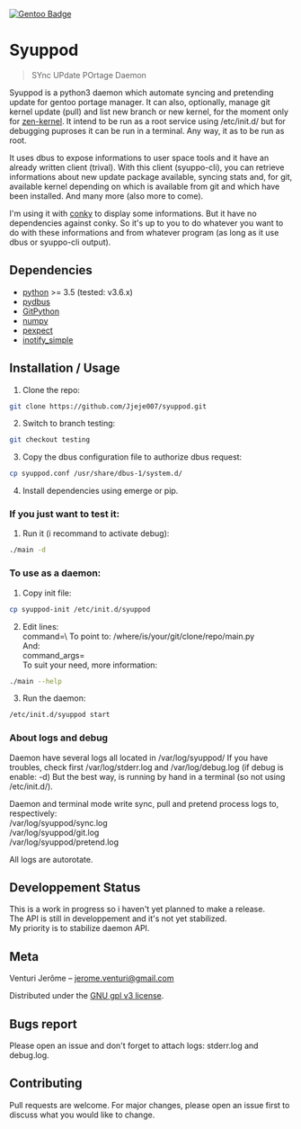 [![Gentoo Badge](https://www.gentoo.org/assets/img/badges/gentoo-badge.png)](https://www.gentoo.org)

# Syuppod
> SYnc UPdate POrtage Daemon

Syuppod is a python3 daemon which automate syncing and pretending update
for gentoo portage manager. It can also, optionally, manage git kernel update (pull) and 
list new branch or new kernel, for the moment only for [zen-kernel](https://github.com/zen-kernel/zen-kernel).
It intend to be run as a root service using /etc/init.d/ but for debugging puproses it can be run in a terminal. 
Any way, it as to be run as root.

It uses dbus to expose informations to user space tools and it have an already written client (trival).
With this client (syuppo-cli), you can retrieve informations about new update package available, syncing stats and,
for git, available kernel depending on which is available from git and which have been installed.
And many more (also more to come).

I'm using it with [conky](https://github.com/brndnmtthws/conky) to display some informations. But it have no 
dependencies against conky. So it's up to you to do whatever you want to do with these informations and from
whatever program (as long as it use dbus or syuppo-cli output).


## Dependencies

* [python](https://www.python.org/) >= 3.5 (tested: v3.6.x)
* [pydbus](https://github.com/LEW21/pydbus)
* [GitPython](https://github.com/gitpython-developers/GitPython)
* [numpy](https://numpy.org/)
* [pexpect](https://github.com/pexpect/pexpect)
* [inotify_simple](https://github.com/chrisjbillington/inotify_simple)


## Installation / Usage

1. Clone the repo:
```bash
git clone https://github.com/Jjeje007/syuppod.git
```
2. Switch to branch testing:
```bash
git checkout testing
```
3. Copy the dbus configuration file to authorize dbus request:
```bash
cp syuppod.conf /usr/share/dbus-1/system.d/
```
4. Install dependencies using emerge or pip.

### If you just want to test it:

1. Run it (i recommand to activate debug):
```bash
./main -d
```

### To use as a daemon:

1. Copy init file:
```bash
cp syuppod-init /etc/init.d/syuppod
```
2. Edit lines:\
    command=\ 
   To point to: /where/is/your/git/clone/repo/main.py\
   And:\
    command_args=\
   To suit your need, more information:
```bash
./main --help
```
3. Run the daemon:
```bash
/etc/init.d/syuppod start
```

### About logs and debug

Daemon have several logs all located in /var/log/syuppod/
If you have troubles, check first /var/log/stderr.log and /var/log/debug.log (if debug is enable: -d)
But the best way, is running by hand in a terminal (so not using /etc/init.d/).

Daemon and terminal mode write sync, pull and pretend process logs to, respectively:\
/var/log/syuppod/sync.log\
/var/log/syuppod/git.log\
/var/log/syuppod/pretend.log

All logs are autorotate.

## Developpement Status

This is a work in progress so i haven't yet planned to make a release.\
The API is still in developpement and it's not yet stabilized.\
My priority is to stabilize daemon API.


## Meta

Venturi Jerôme – jerome.venturi@gmail.com

Distributed under the [GNU gpl v3 license](https://www.gnu.org/licenses/gpl-3.0.html).

## Bugs report

Please open an issue and don't forget to attach logs: stderr.log and debug.log. 

## Contributing

Pull requests are welcome. For major changes, please open an issue first to discuss what you would like to change.

